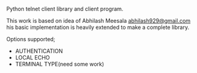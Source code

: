 Python telnet client library and client program.

This work is based on idea of Abhilash Meesala <abhilash929@gmail.com>
his basic implementation is heavily extended to make a complete library.

Options supported;
* AUTHENTICATION
* LOCAL ECHO
* TERMINAL TYPE(need some work)
